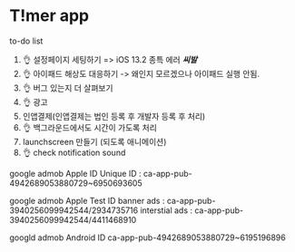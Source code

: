 #  T!mer app

to-do list
1. 👌 설정페이지 세팅하기 => iOS 13.2 종특 에러 ***씨발***
1. 👌 아이패드 해상도 대응하기 -> 왜인지 모르겠으나 아이패드 실행 안됨.
1. 👌 버그 있는지 더 살펴보기
1. 👌 광고
1. 인앱결제(인앱결제는 법인 등록 후 개발자 등록 후 처리)
1. 👌 백그라운드에서도 시간이 가도록 처리
1. launchscreen 만들기 (되도록 애니메이션)
1. 👌 check notification sound

google admob Apple ID
    Unique ID : ca-app-pub-4942689053880729~6950693605
    
google admob Apple Test ID
    banner ads : ca-app-pub-3940256099942544/2934735716
    interstial ads : ca-app-pub-3940256099942544/4411468910

googld admob Android ID
    ca-app-pub-4942689053880729~6195196896


